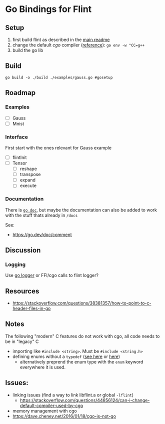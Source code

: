 # Go Bindings for Flint

## Setup

1. first build flint as described in the [main readme](../README.md)
2. change the default _cgo_ compiler ([reference](https://stackoverflow.com/questions/44856124/can-i-change-default-compiler-used-by-cgo)): `go env -w "CC=g++`
3. build the go lib


## Build

`go build -o ./build ./examples/gauss.go #gosetup`

## Roadmap

### Examples

- [ ] Gauss
- [ ] Mnist

### Interface

First start with the ones relevant for Gauss example

- [ ] flintInit
- [ ] Tensor
  - [ ] reshape
  - [ ] transpose
  - [ ] expand
  - [ ] execute

### Documentation

There is [`go doc`](https://go.dev/blog/godoc), but maybe the documentation can also be added to work with the stuff thats already in `/docs`

See:
- <https://go.dev/doc/comment>

## Discussion

### Logging

Use [go logger](https://pkg.go.dev/log) or FFI/cgo calls to flint logger?


## Resources

- <https://stackoverflow.com/questions/38381357/how-to-point-to-c-header-files-in-go>


## Notes

The following "modern" C features do not work with cgo, all code needs to be in "legacy" C
- importing like `#include <string>`. Must be `#include <string.h>`
- defining enums without a `typedef` ([see here](https://stackoverflow.com/questions/34323130/the-importance-of-c-enumeration-typedef-enum) or [here](https://stackoverflow.com/questions/1102542/how-to-define-an-enumerated-type-enum-in-c))
  - alternatively preprend the enum type with the `enum` keyword everywhere it is used.

## Issues:
- linking issues (find a way to link libflint.a or global `-lflint`)
  - https://stackoverflow.com/questions/44856124/can-i-change-default-compiler-used-by-cgo
- memory management with cgo
- https://dave.cheney.net/2016/01/18/cgo-is-not-go